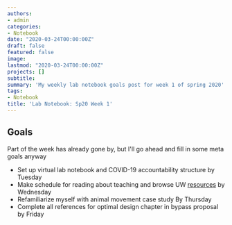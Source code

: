 ```yaml
---
authors:
- admin
categories:
- Notebook
date: "2020-03-24T00:00:00Z"
draft: false
featured: false
image:
lastmod: "2020-03-24T00:00:00Z"
projects: []
subtitle: 
summary: 'My weekly lab notebook goals post for week 1 of spring 2020'
tags:
- Notebook
title: 'Lab Notebook: Sp20 Week 1'
---
```


## Goals ##

Part of the week has already gone by, but I'll go ahead and fill in some meta goals anyway
- Set up virtual lab notebook and COVID-19 accountability structure by Tuesday
- Make schedule for reading about teaching and browse UW [resources](https://www.washington.edu/teaching/topics/just-for-tas) by Wednesday
- Refamiliarize myself with animal movement case study By Thursday
- Complete all references for optimal design chapter in bypass proposal by Friday

